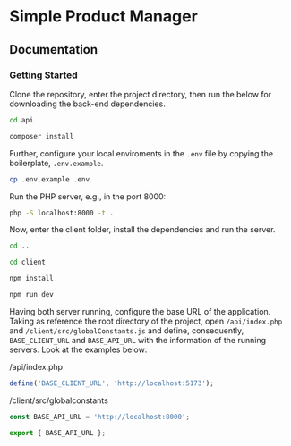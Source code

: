 # Simple Product Manager

## Documentation

### Getting Started

Clone the repository, enter the project directory, then run the below for downloading the back-end dependencies.

```sh
cd api

composer install
```

Further, configure your local enviroments in the `.env` file by copying the boilerplate, `.env.example`.

```sh
cp .env.example .env
```

Run the PHP server, e.g., in the port 8000:

```sh
php -S localhost:8000 -t .
```

Now, enter the client folder, install the dependencies and run the server.

```sh
cd ..

cd client

npm install

npm run dev
```

Having both server running, configure the base URL of the application. Taking as reference the root directory of the project, open `/api/index.php` and `/client/src/globalConstants.js` and define, consequently, `BASE_CLIENT_URL` and `BASE_API_URL` with the information of the running servers. Look at the examples below:

/api/index.php
```php
define('BASE_CLIENT_URL', 'http://localhost:5173');
```

/client/src/globalconstants
```js
const BASE_API_URL = 'http://localhost:8000';

export { BASE_API_URL };
```